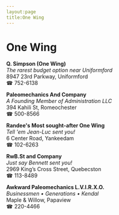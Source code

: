 ```yaml
---
layout:page
title:One Wing
---
```

# One Wing

**Q. Simpson (One Wing)**  
_The rarest budget option near Uniformford_  
8947 23rd Parkway, Uniformford  
☎ 752-6138



**Paleomechanics And Company**  
_A Founding Member of Administration LLC_  
394 Kahili St, Romeochester  
☎ 500-8566



**Randee's Most sought-after One Wing**  
_Tell 'em Jean-Luc sent you!_  
6 Center Road, Yankeedam  
☎ 102-6263



**RwB.St and Company**  
_Just say Bennett sent you!_  
2969 King’s Cross Street, Quebecston  
☎ 113-8489



**Awkward Paleomechanics L.V.I.R.X.O.**  
_Businessmen • Generations • Kendal_  
Maple & Willow, Papaview  
☎ 220-4466



